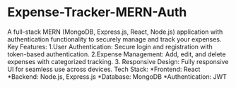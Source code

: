 # Expense-Tracker-MERN-Auth
A full-stack MERN (MongoDB, Express.js, React, Node.js) application with authentication functionality to securely manage and track your expenses.
Key Features:
1.User Authentication: Secure login and registration with token-based authentication.
2.Expense Management: Add, edit, and delete expenses with categorized tracking.
3. Responsive Design: Fully responsive UI for seamless use across devices.
Tech Stack:
*Frontend: React
*Backend: Node.js, Express.js
*Database: MongoDB
*Authentication: JWT

